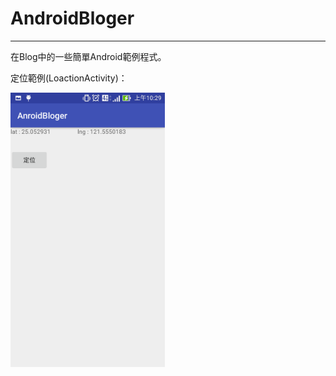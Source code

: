 # AndroidBloger
----
在Blog中的一些簡單Android範例程式。

定位範例(LoactionActivity)：

<img src="https://github.com/DeyuGoGo/AndroidBloger/blob/master/location.png?raw=true"  width="49%" height="30%">
